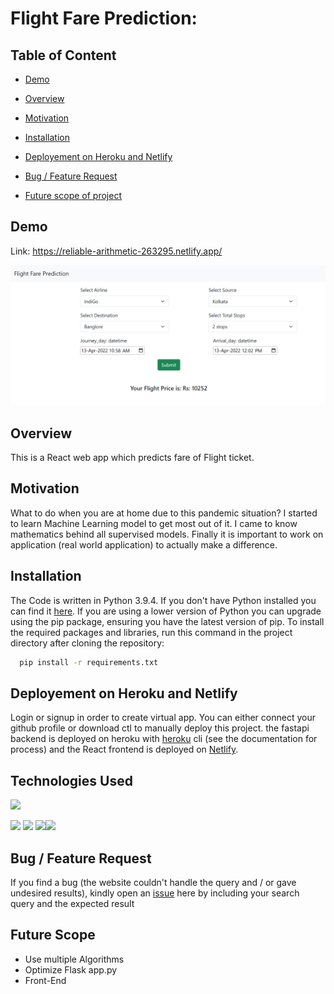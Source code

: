 # Flight Fare Prediction:



## Table of Content

  * [Demo](#demo)
  * [Overview](#overview)
  * [Motivation](#motivation)
  * [Installation](#installation)
  * [Deployement on Heroku and Netlify](#deployement-on-heroku-and-netlify)

  * [Bug / Feature Request](#bug-/-feature-request)
  * [Future scope of project](#future-scope)

## Demo

Link: https://reliable-arithmetic-263295.netlify.app/




![login](https://github.com/VISHVAJITK/mldl_Notes/blob/main/srceen%20shot/flight%20fare.png?raw=true)


## Overview
This is a React web app which predicts fare of Flight ticket.

## Motivation
What to do when you are at home due to this pandemic situation? I started to learn Machine Learning model to get most out of it. I came to know mathematics behind all supervised models. Finally it is important to work on application (real world application) to actually make a difference.

## Installation
The Code is written in Python 3.9.4. If you don't have Python installed you can find it [here](https://www.python.org/downloads/). If you are using a lower version of Python you can upgrade using the pip package, ensuring you have the latest version of pip. To install the required packages and libraries, run this command in the project directory after cloning the repository:

```bash
  pip install -r requirements.txt
```
    
## Deployement on Heroku and Netlify
Login or signup in order to create virtual app. You can either connect your github profile or download ctl to manually deploy this project.
the fastapi backend is deployed on heroku with [heroku](https://id.heroku.com/login) cli (see the documentation for process) and the React frontend is deployed on [Netlify](https://www.netlify.com/).

## Technologies Used

![](https://forthebadge.com/images/badges/made-with-python.svg)

[<img target="_blank" src="https://fastapi.tiangolo.com/img/logo-margin/logo-teal.png" width=170>](https://fastapi.tiangolo.com/) [<img target="_blank" src="https://number1.co.za/wp-content/uploads/2017/10/gunicorn_logo-300x85.png" width=280>](https://gunicorn.org) [<img target="_blank" src="https://scikit-learn.org/stable/_static/scikit-learn-logo-small.png" width=200>](https://scikit-learn.org/stable/)[<img target="_blank" src="https://raw.githubusercontent.com/icons-pack/react-simple-icons/8dca56e1f10bda668809f2628adb8908e01a5deb/docs/images/svg/react-simple-icons.svg" width=200>](https://reactjs.org/) 

## Bug / Feature Request

If you find a bug (the website couldn't handle the query and / or gave undesired results), kindly open an [issue](https://github.com/VISHVAJITK/-PersonalProjects/issues) here by including your search query and the expected result

## Future Scope

* Use multiple Algorithms
* Optimize Flask app.py
* Front-End 